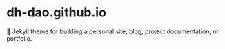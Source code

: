 # dh-dao.github.io
:triangular_ruler: Jekyll theme for building a personal site, blog, project documentation, or portfolio.
